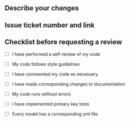 ## Describe your changes

## Issue ticket number and link

## Checklist before requesting a review
- [ ] I have performed a self-review of my code
- [ ] My code follows style guidelines
- [ ] I have commented my code as necessary 
- [ ] I have made corresponding changes to documentation
- [ ] My code runs without errors
- [ ] I have implemented primary key tests
- [ ] Every model has a corresponding yml file

